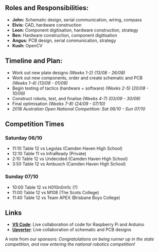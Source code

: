 ## Roles and Responsibilities:
- **John:** Schematic design, serial communication, wiring, compass
- **Elvis:** CAD, hardware construction
- **Leon:** Component digitisation, hardware construction, strategy
- **Ben:** Hardware construction, component digitisation
- **Angus:** PCB design, serial communication, strategy
- **Kush:** OpenCV

## Timeline and Plan:
- Work out new plate designs _(Weeks 1-2) (13/08 - 26/08)_
- Work out new components, order and create schematic and PCB _(Weeks 1-4) (13/08 - 01/09)_
- Begin testing of tactics (hardware + software) _(Weeks 2-5) (20/08 - 10/09)_
- Construct robots, test, and finalise _(Weeks 4-7) (03/09 - 30/09)_
- Final optimisation _(Weeks 7-8) (24/09 - 07/10)_
- _2018 Australian Open National Competition: Sat 06/10 - Sun 07/10_

## Competition Times
### Saturday 06/10
- 11:10 Table 12 vs Legolas (Camden Haven High School)
- 12:10 Table 11 vs InfraReady (Private)
- 2:10 Table 12 vs Undecided (Camden Haven High School)
- 3:50 Table 12 vs Ambusch (Camden Haven High School)
### Sunday 07/10
- 10:00 Table 12 vs H010n0m1c (?)
- 11:00 Table 12 vs M108 (The Scots College)
- 11:40 Table 12 vs Team APEX (Brisbane Boys College)

## Links
- **[VS Code](https://www.google.com)**: Live collaboration of code for Raspberry Pi and Arduino
- **[Upverter](https://upverter.com/Phobots/f1d2b6a10bcaeffc/Soccer-Bot/)**: Live collaboration of schematic and PCB designs


A note from our sponsors: _Congratulations on being runner up in the state competition, and now entering the national robotics competition!_
